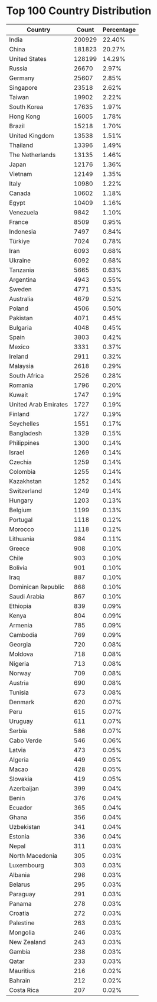 # Top 100 Country Distribution
| Country | Count | Percentage |
|----|----|----|
| India | 200929 | 22.40% |
| China | 181823 | 20.27% |
| United States | 128199 | 14.29% |
| Russia | 26670 | 2.97% |
| Germany | 25607 | 2.85% |
| Singapore | 23518 | 2.62% |
| Taiwan | 19902 | 2.22% |
| South Korea | 17635 | 1.97% |
| Hong Kong | 16005 | 1.78% |
| Brazil | 15218 | 1.70% |
| United Kingdom | 13538 | 1.51% |
| Thailand | 13396 | 1.49% |
| The Netherlands | 13135 | 1.46% |
| Japan | 12176 | 1.36% |
| Vietnam | 12149 | 1.35% |
| Italy | 10980 | 1.22% |
| Canada | 10602 | 1.18% |
| Egypt | 10409 | 1.16% |
| Venezuela | 9842 | 1.10% |
| France | 8509 | 0.95% |
| Indonesia | 7497 | 0.84% |
| Türkiye | 7024 | 0.78% |
| Iran | 6093 | 0.68% |
| Ukraine | 6092 | 0.68% |
| Tanzania | 5665 | 0.63% |
| Argentina | 4943 | 0.55% |
| Sweden | 4771 | 0.53% |
| Australia | 4679 | 0.52% |
| Poland | 4506 | 0.50% |
| Pakistan | 4071 | 0.45% |
| Bulgaria | 4048 | 0.45% |
| Spain | 3803 | 0.42% |
| Mexico | 3331 | 0.37% |
| Ireland | 2911 | 0.32% |
| Malaysia | 2618 | 0.29% |
| South Africa | 2526 | 0.28% |
| Romania | 1796 | 0.20% |
| Kuwait | 1747 | 0.19% |
| United Arab Emirates | 1727 | 0.19% |
| Finland | 1727 | 0.19% |
| Seychelles | 1551 | 0.17% |
| Bangladesh | 1329 | 0.15% |
| Philippines | 1300 | 0.14% |
| Israel | 1269 | 0.14% |
| Czechia | 1259 | 0.14% |
| Colombia | 1255 | 0.14% |
| Kazakhstan | 1252 | 0.14% |
| Switzerland | 1249 | 0.14% |
| Hungary | 1203 | 0.13% |
| Belgium | 1199 | 0.13% |
| Portugal | 1118 | 0.12% |
| Morocco | 1118 | 0.12% |
| Lithuania | 984 | 0.11% |
| Greece | 908 | 0.10% |
| Chile | 903 | 0.10% |
| Bolivia | 901 | 0.10% |
| Iraq | 887 | 0.10% |
| Dominican Republic | 868 | 0.10% |
| Saudi Arabia | 867 | 0.10% |
| Ethiopia | 839 | 0.09% |
| Kenya | 804 | 0.09% |
| Armenia | 785 | 0.09% |
| Cambodia | 769 | 0.09% |
| Georgia | 720 | 0.08% |
| Moldova | 718 | 0.08% |
| Nigeria | 713 | 0.08% |
| Norway | 709 | 0.08% |
| Austria | 690 | 0.08% |
| Tunisia | 673 | 0.08% |
| Denmark | 620 | 0.07% |
| Peru | 615 | 0.07% |
| Uruguay | 611 | 0.07% |
| Serbia | 586 | 0.07% |
| Cabo Verde | 546 | 0.06% |
| Latvia | 473 | 0.05% |
| Algeria | 449 | 0.05% |
| Macao | 428 | 0.05% |
| Slovakia | 419 | 0.05% |
| Azerbaijan | 399 | 0.04% |
| Benin | 376 | 0.04% |
| Ecuador | 365 | 0.04% |
| Ghana | 356 | 0.04% |
| Uzbekistan | 341 | 0.04% |
| Estonia | 336 | 0.04% |
| Nepal | 311 | 0.03% |
| North Macedonia | 305 | 0.03% |
| Luxembourg | 303 | 0.03% |
| Albania | 298 | 0.03% |
| Belarus | 295 | 0.03% |
| Paraguay | 291 | 0.03% |
| Panama | 278 | 0.03% |
| Croatia | 272 | 0.03% |
| Palestine | 263 | 0.03% |
| Mongolia | 246 | 0.03% |
| New Zealand | 243 | 0.03% |
| Gambia | 238 | 0.03% |
| Qatar | 233 | 0.03% |
| Mauritius | 216 | 0.02% |
| Bahrain | 212 | 0.02% |
| Costa Rica | 207 | 0.02% |
